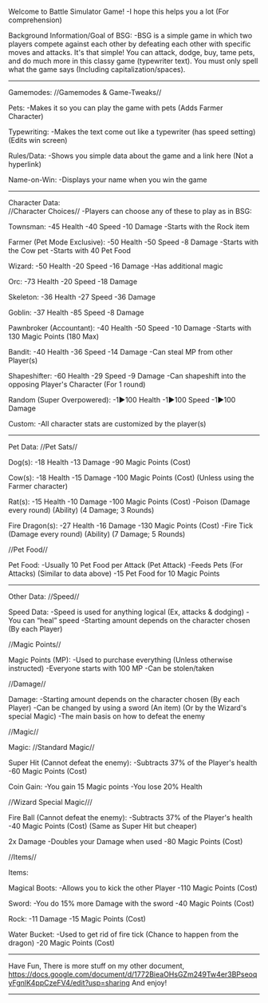 Welcome to Battle Simulator Game!
-I hope this helps you a lot (For comprehension)

Background Information/Goal of BSG:
-BSG is a simple game in which two players compete against each other by defeating each other with specific moves and attacks. It's that simple! You can attack, dodge, buy, tame pets, and do much more in this classy game (typewriter text). You must only spell what the game says (Including capitalization/spaces).

----------------------------------------------------------------------------------------------------

Gamemodes:
//Gamemodes & Game-Tweaks//

Pets:
-Makes it so you can play the game with pets (Adds Farmer Character)

Typewriting:
-Makes the text come out like a typewriter (has speed setting) (Edits win screen)

Rules/Data:
-Shows you simple data about the game and a link here (Not a hyperlink)

Name-on-Win:
-Displays your name when you win the game

----------------------------------------------------------------------------------------------------

Character Data:  
//Character Choices//
-Players can choose any of these to play as in BSG: 

Townsman:
-45 Health
-40 Speed
-10 Damage
-Starts with the Rock item

Farmer (Pet Mode Exclusive):
-50 Health
-50 Speed
-8 Damage
-Starts with the Cow pet
-Starts with 40 Pet Food

Wizard:
-50 Health
-20 Speed
-16 Damage
-Has additional magic

Orc:
-73 Health
-20 Speed
-18 Damage

Skeleton:
-36 Health
-27 Speed
-36 Damage

Goblin:
-37 Health
-85 Speed
-8 Damage

Pawnbroker (Accountant):
-40 Health
-50 Speed
-10 Damage
-Starts with 130 Magic Points (180 Max)

Bandit:
-40 Health
-36 Speed
-14 Damage
-Can steal MP from other Player(s)

Shapeshifter:
-60 Health
-29 Speed
-9 Damage
-Can shapeshift into the opposing Player's Character (For 1 round)

Random (Super Overpowered):
-1▶️100 Health
-1▶️100 Speed
-1▶️100 Damage

Custom:
-All character stats are customized by the player(s)

----------------------------------------------------------------------------------------------------

Pet Data:
//Pet Sats//

Dog(s):
-18 Health
-13 Damage
-90 Magic Points (Cost)

Cow(s):
-18 Health
-15 Damage
-100 Magic Points (Cost) (Unless using the Farmer character)

Rat(s):
-15 Health
-10 Damage
-100 Magic Points (Cost)
-Poison (Damage every round) (Ability) (4 Damage; 3 Rounds)

Fire Dragon(s):
-27 Health
-16 Damage
-130 Magic Points (Cost)
-Fire Tick (Damage every round) (Ability) (7 Damage; 5 Rounds)

//Pet Food//

Pet Food:
-Usually 10 Pet Food per Attack (Pet Attack)
-Feeds Pets (For Attacks) (Similar to data above)
-15 Pet Food for 10 Magic Points

----------------------------------------------------------------------------------------------------

Other Data:
//Speed//

Speed Data:
-Speed is used for anything logical (Ex, attacks & dodging)
-You can “heal” speed
-Starting amount depends on the character chosen (By each Player)

//Magic Points//

Magic Points (MP):
-Used to purchase everything (Unless otherwise instructed)
-Everyone starts with 100 MP
-Can be stolen/taken

//Damage//

Damage:
-Starting amount depends on the character chosen (By each Player)
-Can be changed by using a sword (An item) (Or by the Wizard's special Magic)
-The main basis on how to defeat the enemy

//Magic//

Magic:
//Standard Magic//

Super Hit (Cannot defeat the enemy):
-Subtracts 37% of the Player's health
-60 Magic Points (Cost)

Coin Gain:
-You gain 15 Magic points
-You lose 20% Health

//Wizard Special Magic///

Fire Ball (Cannot defeat the enemy):
-Subtracts 37% of the Player's health
-40 Magic Points (Cost) (Same as Super Hit but cheaper)

2x Damage
-Doubles your Damage when used
-80 Magic Points (Cost)

//Items//

Items:

Magical Boots:
-Allows you to kick the other Player
-110 Magic Points (Cost)

Sword:
-You do 15% more Damage with the sword
-40 Magic Points (Cost)

Rock:
-11 Damage
-15 Magic Points (Cost)

Water Bucket:
-Used to get rid of fire tick (Chance to happen from the dragon)
-20 Magic Points (Cost)

----------------------------------------------------------------------------------------------------

Have Fun,
There is more stuff on my other document, 
https://docs.google.com/document/d/1772BieaOHsGZm249Tw4er3BPseoqyFgnlK4ppCzeFV4/edit?usp=sharing
And enjoy!

----------------------------------------------------------------------------------------------------
